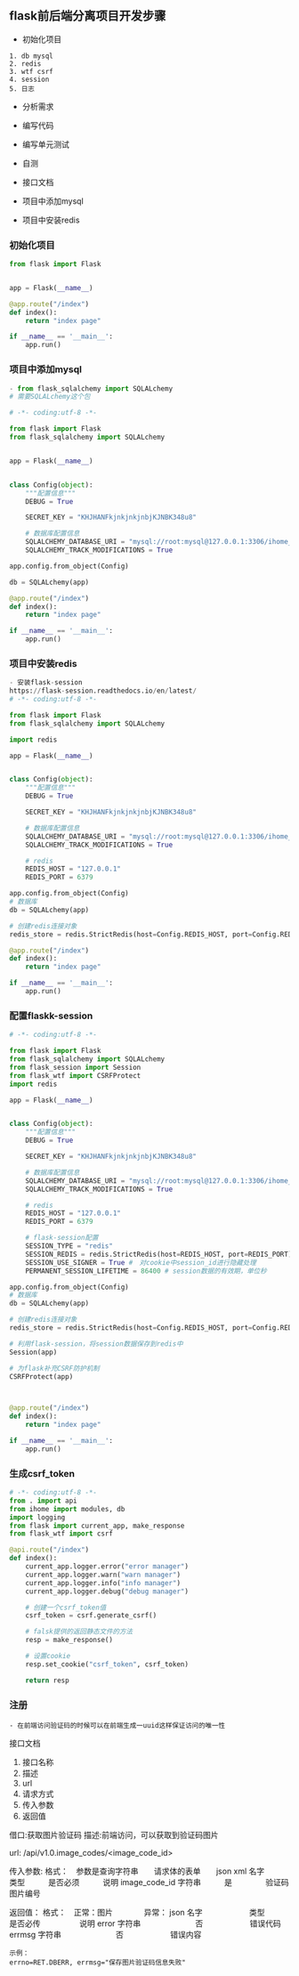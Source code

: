## flask前后端分离项目开发步骤
- 初始化项目
```
1. db mysql
2. redis
3. wtf csrf
4. session
5. 日志
```
 -  分析需求
 -  编写代码
 -  编写单元测试
 -  自测
 -  接口文档


- 项目中添加mysql
- 项目中安装redis


### 初始化项目
```python
from flask import Flask


app = Flask(__name__)

@app.route("/index")
def index():
    return "index page"

if __name__ == '__main__':
    app.run()
```
### 项目中添加mysql
```python
- from flask_sqlalchemy import SQLALchemy
# 需要SQLALchemy这个包

# -*- coding:utf-8 -*-

from flask import Flask
from flask_sqlalchemy import SQLALchemy


app = Flask(__name__)


class Config(object):
    """配置信息"""
    DEBUG = True

    SECRET_KEY = "KHJHANFkjnkjnkjnbjKJNBK348u8"

    # 数据库配置信息
    SQLALCHEMY_DATABASE_URI = "mysql://root:mysql@127.0.0.1:3306/ihome_python004"
    SQLALCHEMY_TRACK_MODIFICATIONS = True

app.config.from_object(Config)

db = SQLALchemy(app)

@app.route("/index")
def index():
    return "index page"

if __name__ == '__main__':
    app.run()
```

### 项目中安装redis
```python
- 安装flask-session
https://flask-session.readthedocs.io/en/latest/
# -*- coding:utf-8 -*-

from flask import Flask
from flask_sqlalchemy import SQLALchemy

import redis

app = Flask(__name__)


class Config(object):
    """配置信息"""
    DEBUG = True

    SECRET_KEY = "KHJHANFkjnkjnkjnbjKJNBK348u8"

    # 数据库配置信息
    SQLALCHEMY_DATABASE_URI = "mysql://root:mysql@127.0.0.1:3306/ihome_python004"
    SQLALCHEMY_TRACK_MODIFICATIONS = True

    # redis
    REDIS_HOST = "127.0.0.1"
    REDIS_PORT = 6379

app.config.from_object(Config)
# 数据库
db = SQLALchemy(app)

# 创建redis连接对象
redis_store = redis.StrictRedis(host=Config.REDIS_HOST, port=Config.REDIS_PORT)

@app.route("/index")
def index():
    return "index page"

if __name__ == '__main__':
    app.run()
```

### 配置flaskk-session
```python
# -*- coding:utf-8 -*-

from flask import Flask
from flask_sqlalchemy import SQLALchemy
from flask_session import Session
from flask_wtf import CSRFProtect
import redis

app = Flask(__name__)


class Config(object):
    """配置信息"""
    DEBUG = True

    SECRET_KEY = "KHJHANFkjnkjnkjnbjKJNBK348u8"

    # 数据库配置信息
    SQLALCHEMY_DATABASE_URI = "mysql://root:mysql@127.0.0.1:3306/ihome_python004"
    SQLALCHEMY_TRACK_MODIFICATIONS = True

    # redis
    REDIS_HOST = "127.0.0.1"
    REDIS_PORT = 6379

    # flask-session配置
    SESSION_TYPE = "redis"
    SESSION_REDIS = redis.StrictRedis(host=REDIS_HOST, port=REDIS_PORT)
    SESSION_USE_SIGNER = True #　对cookie中session_id进行隐藏处理
    PERMANENT_SESSION_LIFETIME = 86400 # session数据的有效期，单位秒

app.config.from_object(Config)
# 数据库
db = SQLALchemy(app)

# 创建redis连接对象
redis_store = redis.StrictRedis(host=Config.REDIS_HOST, port=Config.REDIS_PORT)

# 利用flask-session，将session数据保存到redis中
Session(app)

# 为flask补充CSRF防护机制
CSRFProtect(app)



@app.route("/index")
def index():
    return "index page"

if __name__ == '__main__':
    app.run()
```
### 生成csrf_token
```python
# -*- coding:utf-8 -*-
from . import api
from ihome import modules, db
import logging
from flask import current_app, make_response
from flask_wtf import csrf

@api.route("/index")
def index():
    current_app.logger.error("error manager")
    current_app.logger.warn("warn manager")
    current_app.logger.info("info manager")
    current_app.logger.debug("debug manager")

    # 创建一个csrf_token值
    csrf_token = csrf.generate_csrf()

    # falsk提供的返回静态文件的方法
    resp = make_response()

    # 设置cookie
    resp.set_cookie("csrf_token", csrf_token)

    return resp


```

### 注册
```
- 在前端访问验证码的时候可以在前端生成一uuid这样保证访问的唯一性
```

接口文档
1. 接口名称
1. 描述
1. url
1. 请求方式
1.  传入参数
1. 返回值

借口:获取图片验证码
描述:前端访问，可以获取到验证码图片

url: /api/v1.0.image_codes/<image_code_id>

传入参数:
    格式：　参数是查询字符串　　请求体的表单　　json  xml
    名字　　　        类型　　　是否必须　　　说明
    image_code_id   字符串　　　是　　　　 验证码图片编号
    
返回值：
    格式：　正常：图片　　　　异常： json
    名字　　　　　　类型　　　　　　是否必传　　　　　说明
    error       字符串　　　　　　　否　　　　　　错误代码
    errmsg      字符串　　　　　　　否　　　　　　错误内容
    
    示例：
    errno=RET.DBERR, errmsg="保存图片验证码信息失败"

